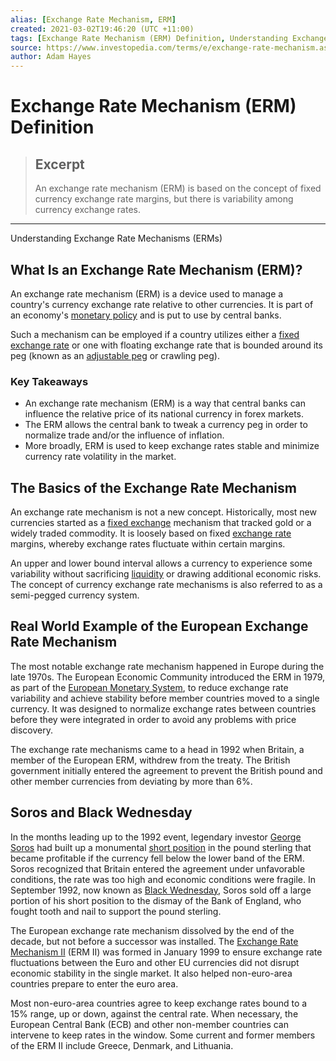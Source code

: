 ```yaml
---
alias: [Exchange Rate Mechanism, ERM]
created: 2021-03-02T19:46:20 (UTC +11:00)
tags: [Exchange Rate Mechanism (ERM) Definition, Understanding Exchange Rate Mechanisms (ERMs)]
source: https://www.investopedia.com/terms/e/exchange-rate-mechanism.asp
author: Adam Hayes
---
```


# Exchange Rate Mechanism (ERM) Definition

> ## Excerpt
> An exchange rate mechanism (ERM) is based on the concept of fixed currency exchange rate margins, but there is variability among currency exchange rates.

---

Understanding Exchange Rate Mechanisms (ERMs)
## What Is an Exchange Rate Mechanism (ERM)?

An exchange rate mechanism (ERM) is a device used to manage a country's currency exchange rate relative to other currencies. It is part of an economy's [monetary policy](https://www.investopedia.com/terms/m/monetarypolicy.asp) and is put to use by central banks.

Such a mechanism can be employed if a country utilizes either a [fixed exchange rate](https://www.investopedia.com/terms/f/fixedexchangerate.asp) or one with floating exchange rate that is bounded around its peg (known as an [adjustable peg](https://www.investopedia.com/terms/a/adjustable-peg.asp) or crawling peg).

### Key Takeaways

-   An exchange rate mechanism (ERM) is a way that central banks can influence the relative price of its national currency in forex markets.
-   The ERM allows the central bank to tweak a currency peg in order to normalize trade and/or the influence of inflation.
-   More broadly, ERM is used to keep exchange rates stable and minimize currency rate volatility in the market.

## The Basics of the Exchange Rate Mechanism

An exchange rate mechanism is not a new concept. Historically, most new currencies started as a [fixed exchange](https://www.investopedia.com/terms/f/fixedexchangerate.asp) mechanism that tracked gold or a widely traded commodity. It is loosely based on fixed [exchange rate](https://www.investopedia.com/terms/e/exchangerate.asp) margins, whereby exchange rates fluctuate within certain margins.

An upper and lower bound interval allows a currency to experience some variability without sacrificing [liquidity](https://www.investopedia.com/terms/l/liquidity.asp) or drawing additional economic risks. The concept of currency exchange rate mechanisms is also referred to as a semi-pegged currency system.

## Real World Example of the European Exchange Rate Mechanism

The most notable exchange rate mechanism happened in Europe during the late 1970s. The European Economic Community introduced the ERM in 1979, as part of the [European Monetary System](https://www.investopedia.com/terms/e/ems.asp), to reduce exchange rate variability and achieve stability before member countries moved to a single currency. It was designed to normalize exchange rates between countries before they were integrated in order to avoid any problems with price discovery.

The exchange rate mechanisms came to a head in 1992 when Britain, a member of the European ERM, withdrew from the treaty. The British government initially entered the agreement to prevent the British pound and other member currencies from deviating by more than 6%.

## Soros and Black Wednesday

In the months leading up to the 1992 event, legendary investor [George Soros](https://www.investopedia.com/terms/g/soros.asp) had built up a monumental [short position](https://www.investopedia.com/terms/s/short.asp) in the pound sterling that became profitable if the currency fell below the lower band of the ERM. Soros recognized that Britain entered the agreement under unfavorable conditions, the rate was too high and economic conditions were fragile. In September 1992, now known as [Black Wednesday](https://www.investopedia.com/terms/b/black-wednesday.asp), Soros sold off a large portion of his short position to the dismay of the Bank of England, who fought tooth and nail to support the pound sterling.

The European exchange rate mechanism dissolved by the end of the decade, but not before a successor was installed. The [Exchange Rate Mechanism II](https://ec.europa.eu/info/business-economy-euro/euro-area/enlargement-euro-area/introducing-euro/adoption-fixed-euro-conversion-rate/erm-ii-eus-exchange-rate-mechanism_en) (ERM II) was formed in January 1999 to ensure exchange rate fluctuations between the Euro and other EU currencies did not disrupt economic stability in the single market. It also helped non-euro-area countries prepare to enter the euro area.

Most non-euro-area countries agree to keep exchange rates bound to a 15% range, up or down, against the central rate. When necessary, the European Central Bank (ECB) and other non-member countries can intervene to keep rates in the window. Some current and former members of the ERM II include Greece, Denmark, and Lithuania.

